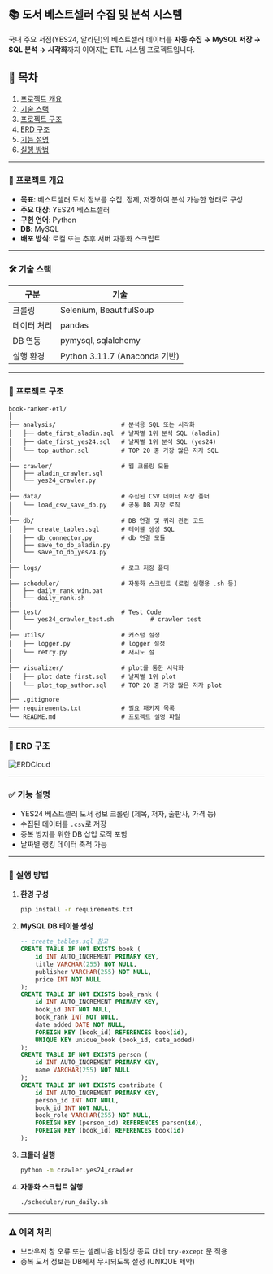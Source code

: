 ## 📚 도서 베스트셀러 수집 및 분석 시스템

국내 주요 서점(YES24, 알라딘)의 베스트셀러 데이터를 **자동 수집 → MySQL 저장 → SQL 분석 → 시각화**까지 이어지는 ETL 시스템 프로젝트입니다.

## 🔗 목차
1. [프로젝트 개요](#-프로젝트-개요)
2. [기술 스택](#-기술-스택)
3. [프로젝트 구조](#-프로젝트-구조)
4. [ERD 구조](#-ERD-구조)
5. [기능 설명](#-기능-설명)
6. [실행 방법](#-실행-방법)

---

### 📌 프로젝트 개요

* **목표**: 베스트셀러 도서 정보를 수집, 정제, 저장하여 분석 가능한 형태로 구성
* **주요 대상**: YES24 베스트셀러
* **구현 언어**: Python
* **DB**: MySQL
* **배포 방식**: 로컬 또는 추후 서버 자동화 스크립트

---

### 🛠 기술 스택

| 구분     | 기술                        |
| ------ | ------------------------- |
| 크롤링    | Selenium, BeautifulSoup   |
| 데이터 처리 | pandas                    |
| DB 연동  | pymysql, sqlalchemy       |
| 실행 환경  | Python 3.11.7 (Anaconda 기반) |

---

### 📁 프로젝트 구조

```
book-ranker-etl/
│
├── analysis/                  # 분석용 SQL 또는 시각화
│   ├── date_first_aladin.sql  # 날짜별 1위 분석 SQL (aladin)
│   ├── date_first_yes24.sql   # 날짜별 1위 분석 SQL (yes24)
│   └── top_author.sql         # TOP 20 중 가장 많은 저자 SQL
│ 
├── crawler/                   # 웹 크롤링 모듈
│   ├── aladin_crawler.sql   
│   └── yes24_crawler.py
│
├── data/                      # 수집된 CSV 데이터 저장 폴더
│   └── load_csv_save_db.py    # 공통 DB 저장 로직
│
├── db/                        # DB 연결 및 쿼리 관련 코드
│   ├── create_tables.sql      # 테이블 생성 SQL
│   ├── db_connector.py        # db 연결 모듈
│   ├── save_to_db_aladin.py
│   └── save_to_db_yes24.py
│
├── logs/                      # 로그 저장 폴더
│   
├── scheduler/                 # 자동화 스크립트 (로컬 실행용 .sh 등)
│   ├── daily_rank_win.bat
│   └── daily_rank.sh
|
├── test/                      # Test Code
│   └── yes24_crawler_test.sh          # crawler test
│
├── utils/                     # 커스텀 설정
│   ├── logger.py              # logger 설정
│   └── retry.py               # 재시도 설
│ 
├── visualizer/                # plot를 통한 시각화
│   ├── plot_date_first.sql    # 날짜별 1위 plot
│   └── plot_top_author.sql    # TOP 20 중 가장 많은 저자 plot
│
├── .gitignore                 
├── requirements.txt           # 필요 패키지 목록
└── README.md                  # 프로젝트 설명 파일
```

---

### 🎨 ERD 구조
![ERDCloud](https://github.com/user-attachments/assets/2038b729-5c40-4632-b2cc-531250d16759)

---

### ✅ 기능 설명

* YES24 베스트셀러 도서 정보 크롤링 (제목, 저자, 출판사, 가격 등)
* 수집된 데이터를 `.csv`로 저장
* 중복 방지를 위한 DB 삽입 로직 포함
* 날짜별 랭킹 데이터 축적 가능

---

### 🔄 실행 방법

1. **환경 구성**

   ```bash
   pip install -r requirements.txt
   ```

2. **MySQL DB 테이블 생성**

   ```sql
   -- create_tables.sql 참고
   CREATE TABLE IF NOT EXISTS book (
       id INT AUTO_INCREMENT PRIMARY KEY,
       title VARCHAR(255) NOT NULL,
       publisher VARCHAR(255) NOT NULL,
       price INT NOT NULL
   );
   CREATE TABLE IF NOT EXISTS book_rank (
       id INT AUTO_INCREMENT PRIMARY KEY,
       book_id INT NOT NULL,
       book_rank INT NOT NULL,
       date_added DATE NOT NULL,
       FOREIGN KEY (book_id) REFERENCES book(id),
       UNIQUE KEY unique_book (book_id, date_added)
   );
   CREATE TABLE IF NOT EXISTS person (
       id INT AUTO_INCREMENT PRIMARY KEY,
       name VARCHAR(255) NOT NULL
   );
   CREATE TABLE IF NOT EXISTS contribute (
       id INT AUTO_INCREMENT PRIMARY KEY,
       person_id INT NOT NULL,
       book_id INT NOT NULL,
       book_role VARCHAR(255) NOT NULL,
       FOREIGN KEY (person_id) REFERENCES person(id),
       FOREIGN KEY (book_id) REFERENCES book(id)
   );
   ```

3. **크롤러 실행**

   ```bash
   python -m crawler.yes24_crawler
   ```

4. **자동화 스크립트 실행**

   ```bash
   ./scheduler/run_daily.sh
   ```

---

### ⚠️ 예외 처리

* 브라우저 창 오류 또는 셀레니움 비정상 종료 대비 `try-except` 문 적용
* 중복 도서 정보는 DB에서 무시되도록 설정 (UNIQUE 제약)
